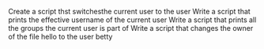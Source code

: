 Create a script thst switchesthe current user to the user
Write a script that prints the effective username of the current user
Write a script that prints all the groups the current user is part of
Write a script that changes the owner of the file hello to the user betty
